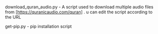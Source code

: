 download_quran_audio.py - A script used to download multiple audio files from [https://quranicaudio.com/quran] . u can edit the script according to the URL 

get-pip.py - pip installation script 
